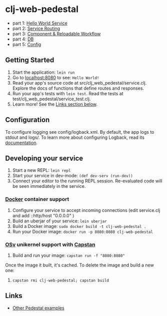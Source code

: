 # clj-web-pedestal

- part 1: [Hello World Service](doc/hello-world-service.md)
- part 2: [Service Routing](doc/service-routing.md)
- part 3: [Component & Reloadable Workflow](doc/component.md) 
- part 4: [DB](doc/db.md)
- part 5: [Config](doc/config.md)

## Getting Started

1. Start the application: `lein run`
2. Go to [localhost:8080](http://localhost:8080/) to see: `Hello World!`
3. Read your app's source code at src/clj_web_pedestal/service.clj. Explore the docs of functions
   that define routes and responses.
4. Run your app's tests with `lein test`. Read the tests at test/clj_web_pedestal/service_test.clj.
5. Learn more! See the [Links section below](#links).


## Configuration

To configure logging see config/logback.xml. By default, the app logs to stdout and logs/.
To learn more about configuring Logback, read its [documentation](http://logback.qos.ch/documentation.html).


## Developing your service

1. Start a new REPL: `lein repl`
2. Start your service in dev-mode: `(def dev-serv (run-dev))`
3. Connect your editor to the running REPL session.
   Re-evaluated code will be seen immediately in the service.

### [Docker](https://www.docker.com/) container support

1. Configure your service to accept incoming connections (edit service.clj and add  ::http/host "0.0.0.0" )
2. Build an uberjar of your service: `lein uberjar`
3. Build a Docker image: `sudo docker build -t clj-web-pedestal .`
4. Run your Docker image: `docker run -p 8080:8080 clj-web-pedestal`

### [OSv](http://osv.io/) unikernel support with [Capstan](http://osv.io/capstan/)

1. Build and run your image: `capstan run -f "8080:8080"`

Once the image it built, it's cached.  To delete the image and build a new one:

1. `capstan rmi clj-web-pedestal; capstan build`


## Links
* [Other Pedestal examples](http://pedestal.io/samples)

